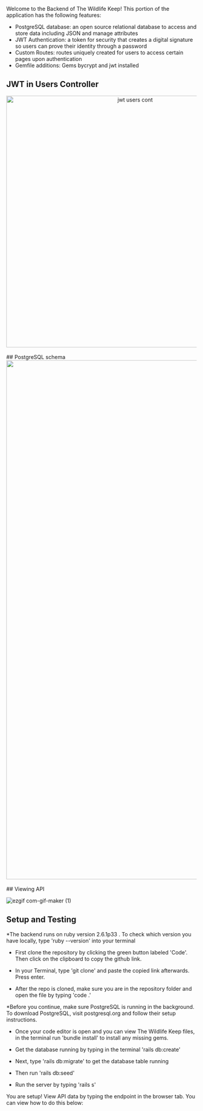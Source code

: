 Welcome to the Backend of The Wildlife Keep! This portion of the application has the following features:

- PostgreSQL database: an open source relational database to access and store data including JSON and manage attributes
- JWT Authentication: a token for security that creates a digital signature so users can prove their identity through a password
- Custom Routes: routes uniquely created for users to access certain pages upon authentication
- Gemfile additions: Gems bycrypt and jwt installed


## JWT in Users Controller
<div align="center">
<img width="666" alt="jwt users cont" src="https://user-images.githubusercontent.com/61391413/140846848-319bd143-1084-4b94-8926-972b8017f796.png"> </div>

<br>
## PostgreSQL schema
<div align="center">
<img width="1374" alt="postgres schema" src="https://user-images.githubusercontent.com/61391413/140847011-98bf8637-f023-41ff-b33b-d2a0ed050a68.png"></div>

<br>
## Viewing API

![ezgif com-gif-maker (1)](https://user-images.githubusercontent.com/61391413/140847439-9ed38b2f-1a79-4dab-89d6-5df388699017.gif)


## Setup and Testing

*The backend runs on ruby version 2.6.1p33 . To check which version you have locally, type 'ruby --version' into your terminal

* First clone the repository by clicking the green button labeled 'Code'. Then click on the clipboard to copy the github link.

* In your Terminal, type 'git clone' and paste the copied link afterwards. Press enter.

* After the repo is cloned, make sure you are in the repository folder and open the file by typing 'code .'

*Before you continue, make sure PostgreSQL is running in the background. To download PostgreSQL, visit postgresql.org and follow their setup instructions.

* Once your code editor is open and you can view The Wildlife Keep files, in the terminal run 'bundle install' to install any missing gems.

* Get the database running by typing in the terminal 'rails db:create'

* Next, type 'rails db:migrate' to get the database table running

* Then run 'rails db:seed'

* Run the server by typing 'rails s' 

You are setup! View API data by typing the endpoint in the browser tab. You can view how to do this below:


